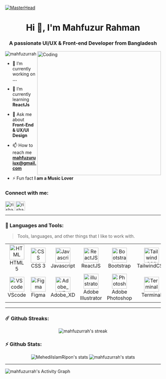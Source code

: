 [![MasterHead](https://1.bp.blogspot.com/-7A4WynwLsMw/XbBpCXG8fHI/AAAAAAAAMt4/uOa1bpLskYgrwGbllhSu2SDj_Mig8SXJQCLcBGAsYHQ/s1600/2000_600px.gif)](https://mahfuzurrah.github.io/mahfuzur/)
<h1 align="center">Hi 👋, I'm Mahfuzur Rahman</h1>
<h3 align="center">A passionate UI/UX & Front-end Developer from Bangladesh</h3>
<img align="right" alt="Coding" width="400" src="https://cdn.dribbble.com/users/1162077/screenshots/3848914/programmer.gif">

<p align="left"> <img src="https://komarev.com/ghpvc/?username=rishavchanda&label=Profile%20views&color=0e75b6&style=flat" alt="mahfuzurrah" /> </p>

- 🔭 I’m currently working on **...**

- 🌱 I’m currently learning **ReactJs**

- 💬 Ask me about **Front-End & UX/UI Design**

- 📫 How to reach me **mahfuzuruiux@gmail.com**

- ⚡ Fun fact **I am a Music Lover**




<h3 align="left">Connect with me:</h3>
<p align="left">
<a href="https://www.linkedin.com/in/mahfuzuruiux/" target="blank"><img align="center" src="https://cdn-icons-png.flaticon.com/512/174/174857.png" alt="rishavchanda" height="30" width="30" /></a>
<a href="https://www.upwork.com/freelancers/~01836bf1dc4849de58" target="blank"><img align="center" src="https://encrypted-tbn0.gstatic.com/images?q=tbn:ANd9GcSIlpnVq0Jnx2b2ZagyTmNaMuCkOoGG3LIw3vg2Sy9dy4VvRWqZ3_U4EUYTSm4D6mCQgFc&usqp=CAU" alt="rishav-chanda-b89a791b3" height="30" width="30" /></a>
</p>



---

### :dart: Languages and Tools:

> Tools, languages, and other things that I like to work with.

<table align="center">
  <tr>
    <td align="center" width="96">
      <a href="#">
        <img src="https://upload.wikimedia.org/wikipedia/commons/6/61/HTML5_logo_and_wordmark.svg" width="48" height="48" alt="HTML" />
      </a>
      <br>HTML 5
    </td>
    <td align="center" width="96">
      <a href="#">
        <img src="https://upload.wikimedia.org/wikipedia/commons/d/d5/CSS3_logo_and_wordmark.svg" width="48" height="48" alt="CSS" />
      </a>
      <br>CSS 3
    </td>
    <td align="center" width="96">
      <a href="#">
        <img src="https://upload.wikimedia.org/wikipedia/commons/9/99/Unofficial_JavaScript_logo_2.svg" width="48" height="48" alt="Javascript" />
      </a>
      <br>Javascript
    </td>
<!--     <td align="center" width="96">
      <a href="#">
        <img src="https://upload.wikimedia.org/wikipedia/commons/d/d9/Node.js_logo.svg" width="48" height="48" alt="NodeJS" />
      </a>
      <br>NodeJS
    </td> -->
    <td align="center" width="96">
      <a href="#">
        <img src="https://www.vectorlogo.zone/logos/reactjs/reactjs-icon.svg" width="48" height="48" alt="ReactJS" />
      </a>
      <br>ReactJS
    </td>
    <td align="center" width="96">
      <a href="#" >
        <img src="https://upload.wikimedia.org/wikipedia/commons/b/b2/Bootstrap_logo.svg" width="48" height="48" alt="Bootstrap" />
      </a>
      <br>Bootstrap
    </td>
    <td align="center" width="96">
      <a href="#" >
        <img src="https://www.vectorlogo.zone/logos/tailwindcss/tailwindcss-icon.svg" width="48" height="48" alt="TailwindCSS" />
      </a>
      <br>TailwindCSS
    </td>
	<td align="center" width="96">
      <a href="#">
        <img src="https://upload.wikimedia.org/wikipedia/commons/e/e0/Git-logo.svg" width="48" height="48" alt="Git" />
      </a>
      <br>Git
    </td>
  </tr>
  <tr>
	<td align="center" width="96"> 
      <a href="#" >
        <img src="https://upload.wikimedia.org/wikipedia/commons/9/9a/Visual_Studio_Code_1.35_icon.svg" width="48" height="48" alt="VScode" />
      </a>
      <br>VScode
    </td>
    <td align="center" width="96"> 
      <a href="#" >
        <img src="https://www.vectorlogo.zone/logos/figma/figma-icon.svg" width="48" height="48" alt="Figma" />
      </a>
      <br>Figma
    </td>
	<td align="center" width="96"> 
      <a href="#" >
        <img src="https://upload.wikimedia.org/wikipedia/commons/thumb/c/c2/Adobe_XD_CC_icon.svg/2101px-Adobe_XD_CC_icon.svg.png" width="48" height="48" alt="Adobe_XD" />
      </a>
      <br>Adobe_XD
    </td>
	  <td align="center" width="96">
      <a href="#" >
        <img src="https://www.vectorlogo.zone/logos/adobe_illustrator/adobe_illustrator-icon.svg" width="48" height="48" alt="illustrator" />
      </a>
      <br>Adobe Illustrator
    </td>
    <td align="center" width="96">
      <a href="#" >
        <img src="https://upload.wikimedia.org/wikipedia/commons/a/af/Adobe_Photoshop_CC_icon.svg" width="48" height="48" alt="Photoshop" />
      </a>
      <br>Adobe Photoshop
    </td>
    <td align="center" width="96">
      <a href="#">
        <img src="https://cdn.worldvectorlogo.com/logos/terminal-1.svg" width="48" height="48" alt="Terminal" />
      </a>
      <br>Terminal
    </td>
    <td align="center"  width="96">
      <a href="#">
        <img src="https://upload.wikimedia.org/wikipedia/commons/d/db/Npm-logo.svg" width="48" height="48" alt="npm" />
      </a>
      <br>npm
    </td>
  </tr>
</table>

---

### ☄️ Github Streaks:

<p align="center">
    <img alt="mahfuzurrah's streak" src="https://github-readme-streak-stats.herokuapp.com/?user=mahfuzurrah&theme=tokyonight&hide_border=true"/>
</p>

### ⚡ Github Stats:

<p align="center">
	<img src="https://github-readme-stats.vercel.app/api?username=mahfuzurrah&show_icons=true&hide_border=true&theme=tokyonight" alt="MehedilslamRipon's stats" />
	<img src="https://github-readme-stats.vercel.app/api/top-langs?username=mahfuzurrah&show_icons=true&locale=en&layout=compact&theme=tokyonight&hide_border=true" alt="mahfuzurrah's stats"/>
</p>

---

<p>
<img alt="mahfuzurrah's Activity Graph" src="https://activity-graph.herokuapp.com/graph?username=mahfuzurrah&bg_color=1F222E&color=F8D866&line=F85D7F&point=FFFFFF&hide_border=true" />
</p>
